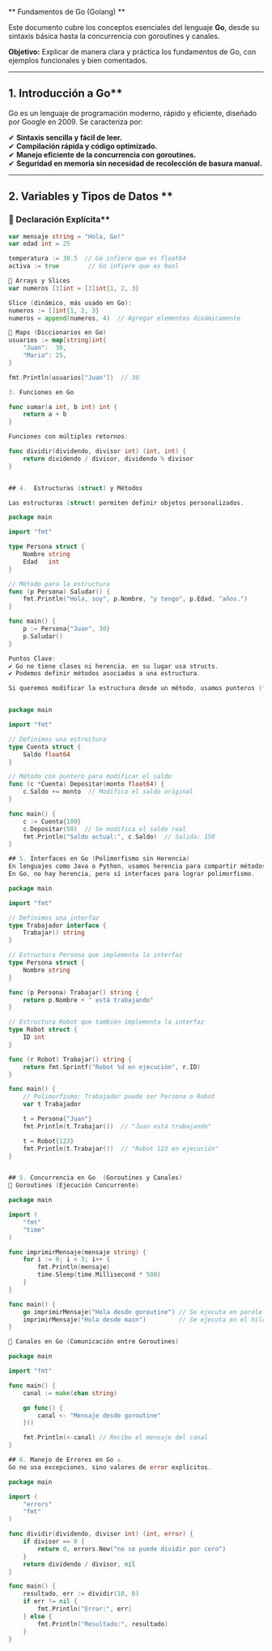 ** Fundamentos de Go (Golang) **  

Este documento cubre los conceptos esenciales del lenguaje **Go**, desde su sintaxis básica hasta la concurrencia con goroutines y canales.  

 **Objetivo:** Explicar de manera clara y práctica los fundamentos de Go, con ejemplos funcionales y bien comentados.  

---

##  1. Introducción a Go**  

Go es un lenguaje de programación moderno, rápido y eficiente, diseñado por Google en 2009. Se caracteriza por:  

✔ **Sintaxis sencilla y fácil de leer.**  
✔ **Compilación rápida y código optimizado.**  
✔ **Manejo eficiente de la concurrencia con goroutines.**  
✔ **Seguridad en memoria sin necesidad de recolección de basura manual.**  

---

##  2. Variables y Tipos de Datos **  


### 🔹 Declaración Explícita**  

```go
var mensaje string = "Hola, Go!"
var edad int = 25

temperatura := 30.5  // Go infiere que es float64
activa := true        // Go infiere que es bool

🔹 Arrays y Slices
var numeros [3]int = [3]int{1, 2, 3}

Slice (dinámico, más usado en Go):
numeros := []int{1, 2, 3}
numeros = append(numeros, 4)  // Agregar elementos dinámicamente

🔹 Maps (Diccionarios en Go)
usuarios := map[string]int{
	"Juan":  30,
	"Maria": 25,
}

fmt.Println(usuarios["Juan"])  // 30

3. Funciones en Go 

func sumar(a int, b int) int {
	return a + b
}

Funciones con múltiples retornos:

func dividir(dividendo, divisor int) (int, int) {
	return dividendo / divisor, dividendo % divisor
}


## 4.  Estructuras (struct) y Métodos

Las estructuras (struct) permiten definir objetos personalizados.

package main

import "fmt"

type Persona struct {
	Nombre string
	Edad   int
}

// Método para la estructura
func (p Persona) Saludar() {
	fmt.Println("Hola, soy", p.Nombre, "y tengo", p.Edad, "años.")
}

func main() {
	p := Persona{"Juan", 30}
	p.Saludar()
}

Puntos Clave:
✔ Go no tiene clases ni herencia, en su lugar usa structs.
✔ Podemos definir métodos asociados a una estructura.

Si queremos modificar la estructura desde un método, usamos punteros (*Persona).


package main

import "fmt"

// Definimos una estructura
type Cuenta struct {
	Saldo float64
}

// Método con puntero para modificar el saldo
func (c *Cuenta) Depositar(monto float64) {
	c.Saldo += monto  // Modifica el saldo original
}

func main() {
	c := Cuenta{100}
	c.Depositar(50)  // Se modifica el saldo real
	fmt.Println("Saldo actual:", c.Saldo)  // Salida: 150
}

## 5. Interfaces en Go (Polimorfismo sin Herencia)
En lenguajes como Java o Python, usamos herencia para compartir métodos entre clases.
En Go, no hay herencia, pero sí interfaces para lograr polimorfismo.

package main

import "fmt"

// Definimos una interfaz
type Trabajador interface {
	Trabajar() string
}

// Estructura Persona que implementa la interfaz
type Persona struct {
	Nombre string
}

func (p Persona) Trabajar() string {
	return p.Nombre + " está trabajando"
}

// Estructura Robot que también implementa la interfaz
type Robot struct {
	ID int
}

func (r Robot) Trabajar() string {
	return fmt.Sprintf("Robot %d en ejecución", r.ID)
}

func main() {
	// Polimorfismo: Trabajador puede ser Persona o Robot
	var t Trabajador

	t = Persona{"Juan"}
	fmt.Println(t.Trabajar())  // "Juan está trabajando"

	t = Robot{123}
	fmt.Println(t.Trabajar())  // "Robot 123 en ejecución"
}


## 5. Concurrencia en Go  (Goroutines y Canales)
🔹 Goroutines (Ejecución Concurrente)

package main

import (
	"fmt"
	"time"
)

func imprimirMensaje(mensaje string) {
	for i := 0; i < 3; i++ {
		fmt.Println(mensaje)
		time.Sleep(time.Millisecond * 500)
	}
}

func main() {
	go imprimirMensaje("Hola desde goroutine") // Se ejecuta en paralelo
	imprimirMensaje("Hola desde main")         // Se ejecuta en el hilo principal
}

🔹 Canales en Go (Comunicación entre Goroutines)

package main

import "fmt"

func main() {
	canal := make(chan string)

	go func() {
		canal <- "Mensaje desde goroutine"
	}()

	fmt.Println(<-canal) // Recibe el mensaje del canal
}

## 6. Manejo de Errores en Go ⚠️
Go no usa excepciones, sino valores de error explícitos.

package main

import (
	"errors"
	"fmt"
)

func dividir(dividendo, divisor int) (int, error) {
	if divisor == 0 {
		return 0, errors.New("no se puede dividir por cero")
	}
	return dividendo / divisor, nil
}

func main() {
	resultado, err := dividir(10, 0)
	if err != nil {
		fmt.Println("Error:", err)
	} else {
		fmt.Println("Resultado:", resultado)
	}
}


